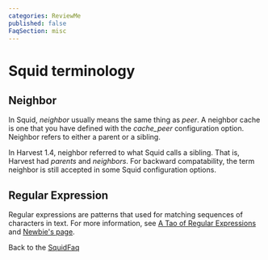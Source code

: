 ```yaml
---
categories: ReviewMe
published: false
FaqSection: misc
---
```

# Squid terminology
## Neighbor

In Squid, *neighbor* usually means the same thing as *peer*. A neighbor
cache is one that you have defined with the *cache_peer* configuration
option. Neighbor refers to either a parent or a sibling.

In Harvest 1.4, neighbor referred to what Squid calls a sibling. That
is, Harvest had *parents* and *neighbors*. For backward compatability,
the term neighbor is still accepted in some Squid configuration options.

## Regular Expression

Regular expressions are patterns that used for matching sequences of
characters in text. For more information, see [A Tao of Regular
Expressions](http://jmason.org/software/sitescooper/tao_regexps.html)
and [Newbie's page](http://www.newbie.org/gazette/xxaxx/xprmnt02.html).

Back to the
[SquidFaq](/SquidFaq)
